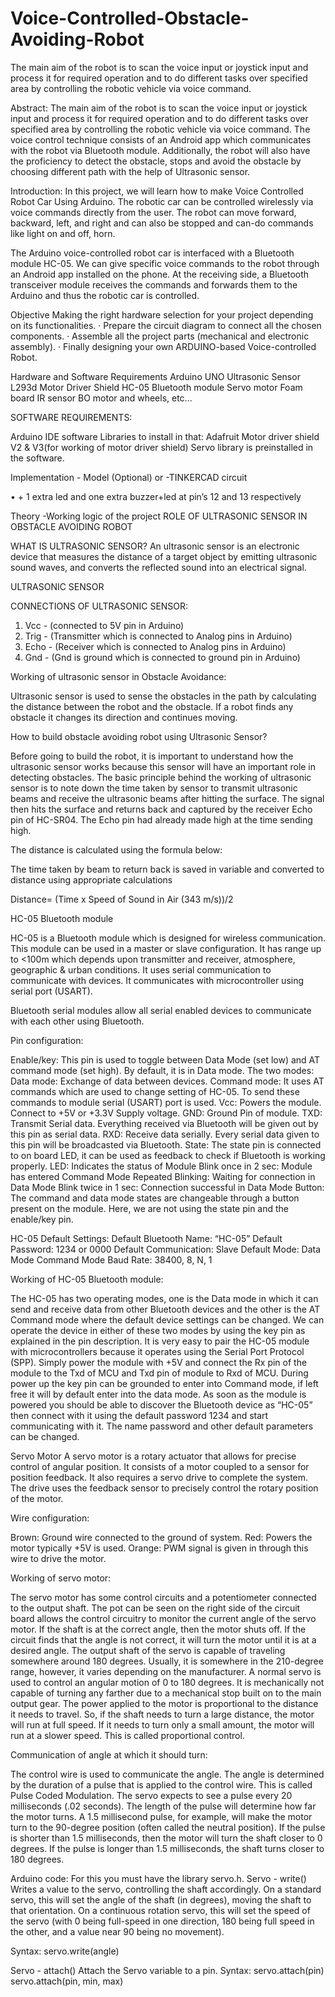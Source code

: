 # Voice-Controlled-Obstacle-Avoiding-Robot
The main aim of the robot is to scan the voice input  or joystick input and process it for required operation and to do different tasks over specified area by controlling the robotic vehicle via voice command. 




Abstract:
The main aim of the robot is to scan the voice input  or joystick input and process it for required operation and to do different tasks over specified area by controlling the robotic vehicle via voice command. The voice control technique consists of an Android app which communicates with the robot via Bluetooth module. Additionally, the robot will also have the proficiency to detect the obstacle, stops and avoid the obstacle by choosing different path with the help of Ultrasonic sensor. 


Introduction:
In this project, we will learn how to make Voice Controlled Robot Car Using Arduino. The robotic car can be controlled wirelessly via voice commands directly from the user. The robot can move forward, backward, left, and right and can also be stopped and can-do commands like light on and off, horn.

The Arduino voice-controlled robot car is interfaced with a Bluetooth module HC-05. We can give specific voice commands to the robot through an Android app installed on the phone. At the receiving side, a Bluetooth transceiver module receives the commands and forwards them to the Arduino and thus the robotic car is controlled.

Objective
Making the right hardware selection for your project depending on its functionalities.
· Prepare the circuit diagram to connect all the chosen components.
· Assemble all the project parts (mechanical and electronic assembly).
· Finally designing your own ARDUINO-based Voice-controlled Robot.


Hardware and Software Requirements
Arduino UNO 
Ultrasonic Sensor 
L293d Motor Driver Shield 
HC-05 Bluetooth module 
Servo motor 
Foam board 
IR sensor 
BO motor and wheels, etc... 

SOFTWARE REQUIREMENTS:

Arduino IDE software
Libraries to install in that:
Adafruit Motor driver shield V2 & V3(for working of motor driver shield)
Servo library is preinstalled in the software.


Implementation
	- Model (Optional) or
       -TINKERCAD circuit
 
 
•	+ 1 extra led and one extra buzzer+led at pin’s 12 and 13 respectively
 



Theory
	-Working logic of the project
ROLE OF ULTRASONIC SENSOR IN OBSTACLE AVOIDING ROBOT

WHAT IS ULTRASONIC SENSOR?
An ultrasonic sensor is an electronic device that measures the distance of a target object by emitting ultrasonic sound waves, and converts the reflected sound into an electrical signal.

ULTRASONIC SENSOR
 

CONNECTIONS OF ULTRASONIC SENSOR:
1.	Vcc - (connected to 5V pin in Arduino)
2.	Trig - (Transmitter which is connected to Analog pins in Arduino)
3.	Echo - (Receiver which is connected to Analog pins in Arduino)
4.	Gnd - (Gnd is ground which is connected to ground pin in Arduino)

Working of ultrasonic sensor in Obstacle Avoidance:

Ultrasonic sensor is used to sense the obstacles in the path by calculating the distance between the robot and the obstacle. If a robot finds any obstacle it changes its direction and continues moving.

How to build obstacle avoiding robot using Ultrasonic Sensor?

Before going to build the robot, it is important to understand how the ultrasonic sensor works because this sensor will have an important role in detecting obstacles. The basic principle behind the working of ultrasonic sensor is to note down the time taken by sensor to transmit ultrasonic beams and receive the ultrasonic beams after hitting the surface. 
The signal then hits the surface and returns back and captured by the receiver Echo pin of HC-SR04. The Echo pin had already made high at the time sending high.

 


The distance is calculated using the formula below:

The time taken by beam to return back is saved in variable and converted to distance using appropriate calculations

Distance= (Time x Speed of Sound in Air (343 m/s))/2


HC-05 Bluetooth module

HC-05 is a Bluetooth module which is designed for wireless communication. This module can be used in a master or slave configuration. It has range up to <100m which depends upon transmitter and receiver, atmosphere, geographic & urban conditions. It uses serial communication to communicate with devices. It communicates with microcontroller using serial port (USART).
 
Bluetooth serial modules allow all serial enabled devices to communicate with each other using Bluetooth.

Pin configuration:
 
Enable/key: This pin is used to toggle between Data Mode (set low) and AT command mode (set high). By default, it is in Data mode.
The two modes:
Data mode: Exchange of data between devices.
Command mode: It uses AT commands which are used to change setting of HC-05. To send these commands to module serial (USART) port is used.
Vcc: Powers the module. Connect to +5V or +3.3V Supply voltage.
GND: Ground Pin of module.
TXD: Transmit Serial data.  Everything received via Bluetooth will be given out by this pin as serial data.
RXD: Receive data serially.  Every serial data given to this pin will be broadcasted via Bluetooth.
State: The state pin is connected to on board LED, it can be used as feedback to check if Bluetooth is working properly.
LED: Indicates the status of Module
Blink once in 2 sec: Module has entered Command Mode
Repeated Blinking: Waiting for connection in Data Mode
Blink twice in 1 sec: Connection successful in Data Mode
Button: The command and data mode states are changeable through a button present on the module.
Here, we are not using the state pin and the enable/key pin.

HC-05 Default Settings:
Default Bluetooth Name: “HC-05”
Default Password: 1234 or 0000
Default Communication: Slave
Default Mode: Data Mode
Command Mode Baud Rate: 38400, 8, N, 1

Working of HC-05 Bluetooth module:

The HC-05 has two operating modes, one is the Data mode in which it can send and receive data from other Bluetooth devices and the other is the AT Command mode where the default device settings can be changed. We can operate the device in either of these two modes by using the key pin as explained in the pin description.
It is very easy to pair the HC-05 module with microcontrollers because it operates using the Serial Port Protocol (SPP). Simply power the module with +5V and connect the Rx pin of the module to the Txd of MCU and Txd pin of module to Rxd of MCU.
During power up the key pin can be grounded to enter into Command mode, if left free it will by default enter into the data mode. As soon as the module is powered you should be able to discover the Bluetooth device as “HC-05” then connect with it using the default password 1234 and start communicating with it. The name password and other default parameters can be changed.

Servo Motor
A servo motor is a rotary actuator that allows for precise control of angular position. It consists of a motor coupled to a sensor for position feedback. It also requires a servo drive to complete the system. The drive uses the feedback sensor to precisely control the rotary position of the motor.
 

Wire configuration:
 

Brown: Ground wire connected to the ground of system.
Red: Powers the motor typically +5V is used.
Orange: PWM signal is given in through this wire to drive the motor.

Working of servo motor:

The servo motor has some control circuits and a potentiometer connected to the output shaft. The pot can be seen on the right side of the circuit board allows the control circuitry to monitor the current angle of the servo motor.
If the shaft is at the correct angle, then the motor shuts off. If the circuit finds that the angle is not correct, it will turn the motor until it is at a desired angle. The output shaft of the servo is capable of traveling somewhere around 180 degrees. Usually, it is somewhere in the 210-degree range, however, it varies depending on the manufacturer. A normal servo is used to control an angular motion of 0 to 180 degrees. It is mechanically not capable of turning any farther due to a mechanical stop built on to the main output gear.
The power applied to the motor is proportional to the distance it needs to travel. So, if the shaft needs to turn a large distance, the motor will run at full speed. If it needs to turn only a small amount, the motor will run at a slower speed. This is called proportional control.

Communication of angle at which it should turn:

The control wire is used to communicate the angle. The angle is determined by the duration of a pulse that is applied to the control wire. This is called Pulse Coded Modulation. The servo expects to see a pulse every 20 milliseconds (.02 seconds). The length of the pulse will determine how far the motor turns. A 1.5 millisecond pulse, for example, will make the motor turn to the 90-degree position (often called the neutral position). If the pulse is shorter than 1.5 milliseconds, then the motor will turn the shaft closer to 0 degrees. If the pulse is longer than 1.5 milliseconds, the shaft turns closer to 180 degrees.
 

Arduino code:
For this you must have the library servo.h.
Servo - write()
Writes a value to the servo, controlling the shaft accordingly. On a standard servo, this will set the angle of the shaft (in degrees), moving the shaft to that orientation. On a continuous rotation servo, this will set the speed of the servo (with 0 being full-speed in one direction, 180 being full speed in the other, and a value near 90 being no movement).

Syntax:
 servo.write(angle)

Servo - attach()
Attach the Servo variable to a pin. 
Syntax:
servo.attach(pin) 
servo.attach(pin, min, max)

